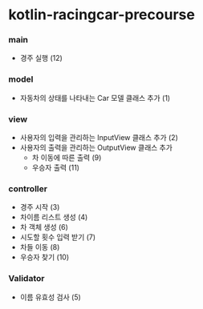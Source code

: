 # kotlin-racingcar-precourse

### main
- 경주 실행 (12)

### model
- 자동차의 상태를 나타내는 Car 모델 클래스 추가 (1)

### view
- 사용자의 입력을 관리하는 InputView 클래스 추가 (2)
- 사용자의 출력을 관리하는 OutputView 클래스 추가
  - 차 이동에 따른 출력 (9)
  - 우승자 출력 (11)

### controller
- 경주 시작 (3)
- 차이름 리스트 생성 (4)
- 차 객체 생성 (6)
- 시도할 횟수 입력 받기 (7)
- 차들 이동 (8)
- 우승자 찾기 (10)

### Validator
- 이름 유효성 검사 (5)